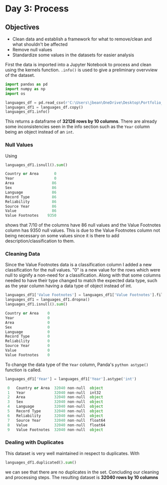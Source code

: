 # Day 3: Process
## Objectives
* Clean data and establish a framework for what to remove/clean and what shouldn't be affected
* Remove null values
* Standardize some values in the datasets for easier analysis

First the data is imported into a Jupyter Notebook to process and clean using the kernels function. ```.info()``` is used to give a preliminary overvview of the dataset.

```python
import pandas as pd
import numpy as np
import os

languages_df = pd.read_csv(r'C:\Users\jbean\OneDrive\Desktop\Portfolio_Projects\Year_In_Code\Week_2_Languages\Week_2_Data\raw_UNdata_languages.csv')
languages_df1 = languages_df.copy()
languages_df1.info()
```

This returns a dataframe of **32126 rows by 10 columns**. There are already some inconsistencies seen in the info section such as the ```Year``` column being an object instead of an ```int```.
### Null Values
Using 
```python
languages_df1.isnull().sum()
```
```python
Country or Area       0
Year                  0
Area                 86
Sex                  86
Language             86
Record Type          86
Reliability          86
Source Year          86
Value                86
Value Footnotes    9350
```
shows that 7/10 of the columns have 86 null values and the Value Footnotes column has 9350 null values. This is due to the Value Footnotes column not being necessary on some values since it is there to add description/classification to them. 


### Cleaning Data
Since the Value Footnotes data is a classification column I added a new classification for the null values. "0" is a new value for the rows which were null to signify a non-need for a classification. Along with that some columns needed to have their type changed to match the expected data type, such as the year column having a data type of object instead of int.
```python
languages_df1['Value Footnotes'] = languages_df1['Value Footnotes'].fillna(0)
languages_df1 = languages_df1.dropna()
languages_df1.isnull().sum()

```
```python
Country or Area    0
Year               0
Area               0
Sex                0
Language           0
Record Type        0
Reliability        0
Source Year        0
Value              0
Value Footnotes    0
```

To change the data type of the ```Year``` column, Panda's ```python astype()``` function is called.
```python
languages_df1['Year'] = languages_df1['Year'].astype('int')
```
```python
 0   Country or Area  32040 non-null  object 
 1   Year             32040 non-null  int32  
 2   Area             32040 non-null  object 
 3   Sex              32040 non-null  object 
 4   Language         32040 non-null  object 
 5   Record Type      32040 non-null  object 
 6   Reliability      32040 non-null  object 
 7   Source Year      32040 non-null  float64
 8   Value            32040 non-null  float64
 9   Value Footnotes  32040 non-null  object
```

### Dealing with Duplicates
This dataset is very well maintained in respect to duplicates. With
```python
languages_df1.duplicated().sum()
```
 we can see that there are no duplicates in the set. Concluding our cleaning and processing steps. The resulting dataset is **32040 rows by 10 columns**

